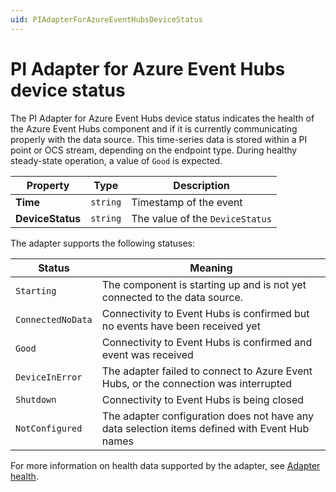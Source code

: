 ```yaml
---
uid: PIAdapterForAzureEventHubsDeviceStatus
---
```


# PI Adapter for Azure Event Hubs device status

The PI Adapter for Azure Event Hubs device status indicates the health of the Azure Event Hubs component and if it is currently communicating properly with the data source. This time-series data is stored within a PI point or OCS stream, depending on the endpoint type. During healthy steady-state operation, a value of `Good` is expected.

| Property                          | Type                                 | Description                    |
|-----------------------------------|--------------------------------------|--------------------------------|
| **Time**                        | `string`                               | Timestamp of the event        |
| **DeviceStatus**                | `string`                               | The value of the `DeviceStatus` |

The adapter supports the following statuses:

| Status            | Meaning                                                                                       |
|-------------------|-----------------------------------------------------------------------------------------------|
| `Starting`        | The component is starting up and is not yet connected to the data source.                     |
| `ConnectedNoData` | Connectivity to Event Hubs is confirmed but no events have been received yet                  |
| `Good`            | Connectivity to Event Hubs is confirmed and event was received                                |
| `DeviceInError`   | The adapter failed to connect to Azure Event Hubs, or the connection was interrupted          |
| `Shutdown`        | Connectivity to Event Hubs is being closed                                                    |
| `NotConfigured`   | The adapter configuration does not have any data selection items defined with Event Hub names |

For more information on health data supported by the adapter, see [Adapter health](xref:AdapterHealth1-3).
